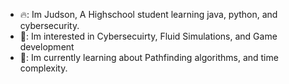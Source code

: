  - 🔥: Im Judson, A Highschool student learning java, python, and cybersecurity. 
 - 🍜: Im interested in Cybersecuirty, Fluid Simulations, and Game development
 - 🎠: Im currently learning about Pathfinding algorithms, and time complexity.

<!---
judz5/judz5 is a ✨ special ✨ repository because its `README.md` (this file) appears on your GitHub profile.
You can click the Preview link to take a look at your changes.
--->
